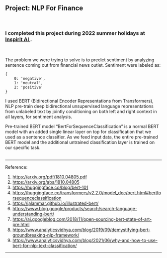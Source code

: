 
## Project: NLP For Finance
<br />

### I completed this project during 2022 summer holidays at [ Inspirit AI ](https://www.inspiritai.com/).
<br />

The problem we were trying to solve is to predict sentiment by analyzing sentence coming out from financial news outlet. Sentiment were labeled as:
```
{
    0: 'negative',
    1: 'neutral',
    2: 'positive'
}
```
I used BERT (Bidirectional Encoder Representations from Transformers), NLP pre-train deep bidirectional unsupervised language representations from unlabeled text by jointly conditioning on both left and right context in all layers, for sentiment analysis. <br />

Pre-trained BERT model “BertForSequenceClassification” is a normal BERT model with an added single linear layer on top for classification that we used as a sentence classifier. As we feed input data, the entire pre-trained BERT model and the additional untrained classification layer is trained on our specific task.
<br />
<br />

***
Reference:
1.	https://arxiv.org/pdf/1810.04805.pdf 
2.	https://arxiv.org/abs/1810.04805
3.	https://huggingface.co/blog/bert-101
4.	https://huggingface.co/transformers/v2.2.0/model_doc/bert.html#bertforsequenceclassification
5.	https://jalammar.github.io/illustrated-bert/
6.	https://www.blog.google/products/search/search-language-understanding-bert/
7.	https://ai.googleblog.com/2018/11/open-sourcing-bert-state-of-art-pre.html
8.	https://www.analyticsvidhya.com/blog/2019/09/demystifying-bert-groundbreaking-nlp-framework/
9.	https://www.analyticsvidhya.com/blog/2021/06/why-and-how-to-use-bert-for-nlp-text-classification/
***